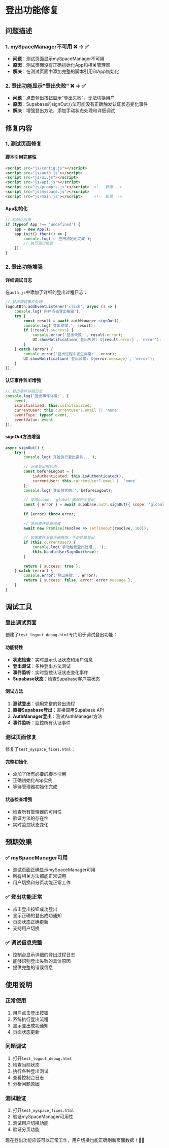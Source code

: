 # 登出功能修复

## 问题描述

### 1. mySpaceManager不可用 ❌ → ✅
- **问题**：测试页面显示mySpaceManager不可用
- **原因**：测试页面没有正确初始化App和相关管理器
- **解决**：在测试页面中添加完整的脚本引用和App初始化

### 2. 登出功能显示"登出失败" ❌ → ✅
- **问题**：点击登出按钮显示"登出失败"，无法切换用户
- **原因**：Supabase的signOut方法可能没有正确触发认证状态变化事件
- **解决**：增强登出方法，添加手动状态处理和详细调试

## 修复内容

### 1. 测试页面修复

#### **脚本引用完整性**
```html
<script src="js/config.js"></script>
<script src="js/auth.js"></script>
<script src="js/ui.js"></script>
<script src="js/api.js"></script>
<script src="js/prompts.js"></script>  <!-- 新增 -->
<script src="js/myspace.js"></script>
<script src="js/main.js"></script>     <!-- 新增 -->
```

#### **App初始化**
```javascript
// 初始化应用
if (typeof App !== 'undefined') {
    app = new App();
    app.init().then(() => {
        console.log('✅ 应用初始化完成');
        // 执行测试检查
    });
}
```

### 2. 登出功能增强

#### **详细调试日志**
在`auth.js`中添加了详细的登出过程日志：

```javascript
// 登出按钮事件处理
logoutBtn.addEventListener('click', async () => {
    console.log('用户点击登出按钮');
    try {
        const result = await authManager.signOut();
        console.log('登出结果:', result);
        if (!result.success) {
            console.error('登出失败:', result.error);
            UI.showNotification(`登出失败: ${result.error}`, 'error');
        }
    } catch (error) {
        console.error('登出过程中发生异常:', error);
        UI.showNotification(`登出异常: ${error.message}`, 'error');
    }
});
```

#### **认证事件监听增强**
```javascript
// 登出事件详细日志
console.log(`登出事件详情:`, {
    event,
    isInitialized: this.isInitialized,
    currentUser: this.currentUser?.email || 'none',
    eventType: typeof event,
    eventValue: event
});
```

#### **signOut方法增强**
```javascript
async signOut() {
    try {
        console.log('开始执行登出操作...');
        
        // 记录登出前状态
        const beforeLogout = {
            isAuthenticated: this.isAuthenticated(),
            currentUser: this.currentUser?.email || 'none'
        };
        console.log('登出前状态:', beforeLogout);
        
        // 使用scope: 'global'确保完全登出
        const { error } = await supabase.auth.signOut({ scope: 'global' });
        
        if (error) throw error;
        
        // 等待事件处理完成
        await new Promise(resolve => setTimeout(resolve, 100));
        
        // 如果事件没有正确触发，手动处理登出
        if (this.currentUser) {
            console.log('手动触发登出处理...');
            this.handleUserSignOut(true);
        }
        
        return { success: true };
    } catch (error) {
        console.error('登出失败:', error);
        return { success: false, error: error.message };
    }
}
```

## 调试工具

### **登出调试页面**
创建了`test_logout_debug.html`专门用于调试登出功能：

#### **功能特性**
- **状态检查**：实时显示认证状态和用户信息
- **登出测试**：多种登出方法测试
- **事件监听**：实时监控认证状态变化事件
- **Supabase状态**：检查Supabase客户端状态

#### **测试方法**
1. **测试登出**：调用完整的登出流程
2. **直接Supabase登出**：直接调用Supabase API
3. **AuthManager登出**：测试AuthManager方法
4. **事件监听**：监控所有认证事件

### **测试页面修复**
修复了`test_myspace_fixes.html`：

#### **完整初始化**
- 添加了所有必要的脚本引用
- 正确初始化App实例
- 等待管理器初始化完成

#### **状态检查增强**
- 检查所有管理器的可用性
- 验证方法的存在性
- 实时监控状态变化

## 预期效果

### ✅ **mySpaceManager可用**
- 测试页面正确显示mySpaceManager可用
- 所有相关方法都能正常调用
- 用户切换和分页功能正常工作

### ✅ **登出功能正常**
- 点击登出按钮成功登出
- 显示正确的登出成功通知
- 页面状态正确更新
- 支持用户切换

### ✅ **调试信息完整**
- 控制台显示详细的登出过程日志
- 能够识别登出失败的具体原因
- 提供完整的错误信息

## 使用说明

### **正常使用**
1. 用户点击登出按钮
2. 系统执行登出流程
3. 显示登出成功通知
4. 页面状态更新

### **问题调试**
1. 打开`test_logout_debug.html`
2. 检查当前状态
3. 执行各种登出测试
4. 查看控制台日志
5. 分析问题原因

### **测试验证**
1. 打开`test_myspace_fixes.html`
2. 验证mySpaceManager可用性
3. 测试用户切换功能
4. 验证分页功能

现在登出功能应该可以正常工作，用户切换也能正确刷新页面数据！🔧✨
